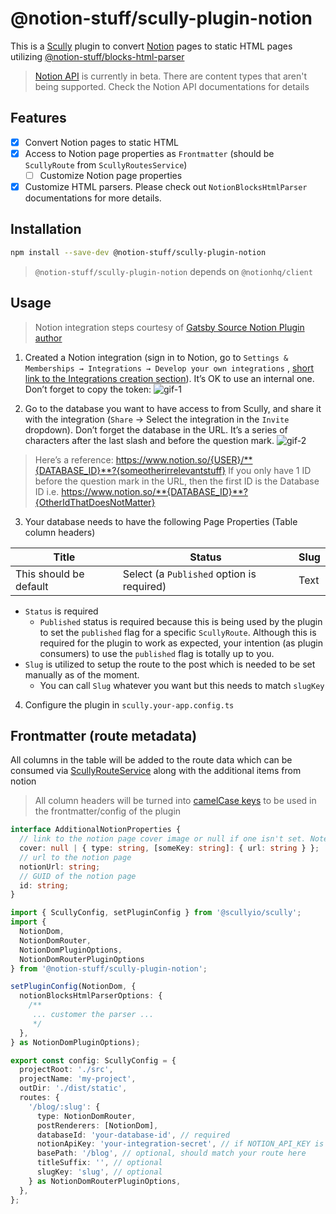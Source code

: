 # @notion-stuff/scully-plugin-notion

This is a [Scully](https://scully.io) plugin to convert [Notion](https://notion.so) pages to static HTML pages
utilizing [@notion-stuff/blocks-html-parser](../blocks-html-parser/README.md)

> [Notion API](https://developers.notion.com/) is currently in beta. There are content types that aren't being supported. Check the Notion API documentations for details

## Features

- [x] Convert Notion pages to static HTML
- [x] Access to Notion page properties as `Frontmatter` (should be `ScullyRoute` from `ScullyRoutesService`)
  - [ ] Customize Notion page properties
- [x] Customize HTML parsers. Please check out `NotionBlocksHtmlParser` documentations for more details.

## Installation

```bash
npm install --save-dev @notion-stuff/scully-plugin-notion
```

> `@notion-stuff/scully-plugin-notion` depends on `@notionhq/client`

## Usage

> Notion integration steps courtesy of [Gatsby Source Notion Plugin author](https://www.gatsbyjs.com/plugins/gatsby-source-notion-api/)

1. Created a Notion integration (sign in to Notion, go
   to `Settings & Memberships → Integrations → Develop your own integrations`
   , [short link to the Integrations creation section](https://www.notion.so/my-integrations)). It’s OK to use an
   internal one. Don’t forget to copy the token:
   ![gif-1](https://files.readme.io/2ec137d-093ad49-create-integration.gif)

2. Go to the database you want to have access to from Scully, and share it with the integration (`Share` → Select the
   integration in the `Invite` dropdown). Don’t forget the database in the URL. It’s a series of characters after the
   last slash and before the question mark.
   ![gif-2](https://files.readme.io/0a267dd-share-database-with-integration.gif)

> Here’s a reference: https://www.notion.so/{USER}/**{DATABASE_ID}**?{someotherirrelevantstuff}
> If you only have 1 ID before the question mark in the URL, then the first ID is the Database ID
> i.e. https://www.notion.so/**{DATABASE_ID}**?{OtherIdThatDoesNotMatter}

3. Your database needs to have the following Page Properties (Table column headers)

| Title                   | Status                                    | Slug |
| ----------------------  | ----------------------------------------- | ---- |
| This should be default  | Select (a `Published` option is required) | Text |

- `Status` is required
  - `Published` status is required because this is being used by the plugin to set the `published` flag for a
    specific `ScullyRoute`. Although this is required for the plugin to work as expected, your intention (as plugin
    consumers) to use the `published` flag is totally up to you.
- `Slug` is utilized to setup the route to the post which is needed to be set manually as of the moment.
  - You can call `Slug` whatever you want but this needs to match `slugKey`

4. Configure the plugin in `scully.your-app.config.ts`

## Frontmatter (route metadata)

All columns in the table will be added to the route data which can be consumed
via [ScullyRouteService](https://scully.io/docs/Reference/ngLib/scully-routes-service/) along with the additional items from notion

> All column headers will be turned into [camelCase keys](https://github.com/nartc/notion-stuff/blob/main/libs/scully-plugin-notion/src/lib/utils.ts#L16) to be used in the frontmatter/config of the plugin

```ts
interface AdditionalNotionProperties {
  // link to the notion page cover image or null if one isn't set. Note: [someKey] is commonly external or file
  cover: null | { type: string, [someKey: string]: { url: string } };
  // url to the notion page
  notionUrl: string;
  // GUID of the notion page
  id: string;
}
```

```ts
import { ScullyConfig, setPluginConfig } from '@scullyio/scully';
import {
  NotionDom,
  NotionDomRouter,
  NotionDomPluginOptions,
  NotionDomRouterPluginOptions
} from '@notion-stuff/scully-plugin-notion';

setPluginConfig(NotionDom, {
  notionBlocksHtmlParserOptions: {
    /**
     ... customer the parser ...
     */
  },
} as NotionDomPluginOptions);

export const config: ScullyConfig = {
  projectRoot: './src',
  projectName: 'my-project',
  outDir: './dist/static',
  routes: {
    '/blog/:slug': {
      type: NotionDomRouter,
      postRenderers: [NotionDom],
      databaseId: 'your-database-id', // required
      notionApiKey: 'your-integration-secret', // if NOTION_API_KEY is set in Environment Variables, it is used instead of notionApiKey
      basePath: '/blog', // optional, should match your route here
      titleSuffix: '', // optional
      slugKey: 'slug', // optional
    } as NotionDomRouterPluginOptions,
  },
};
```
